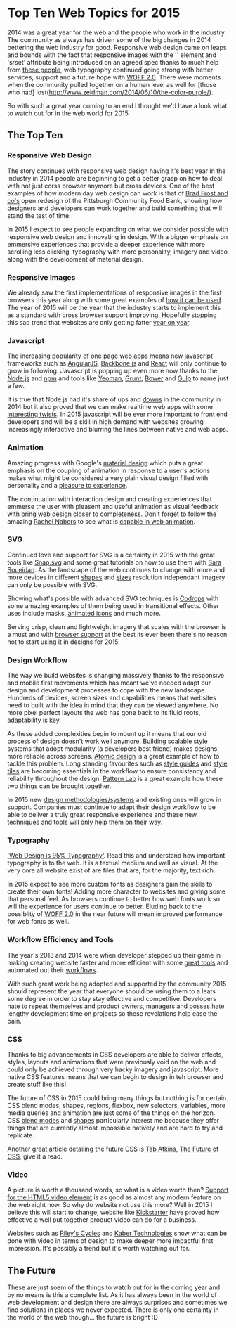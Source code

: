 Top Ten Web Topics for 2015
===========================

2014 was a great year for the web and the people who work in the industry. The community as always has driven some of the big changes in 2014 bettering the web industry for good. Responsive web design came on leaps and bounds with the fact that responsive images with the '<picture>' element and 'srset' attribute being introduced on an agreed spec thanks to much help from [these people](http://responsiveimages.org/), web typography continued going strong with better services, support and a future hope with [WOFF 2.0](http://www.w3.org/TR/2014/WD-WOFF2-20140508/). There were moments when the community pulled together on a human level as well for [those who had] lost(http://www.zeldman.com/2014/06/10/the-color-purple/).

So with such a great year coming to an end I thought we'd have a look what to watch out for in the web world for 2015.

## The Top Ten

### Responsive Web Design

The story continues with responsive web design having it's best year in the industry in 2014 people are beginning to get a better grasp on how to deal with not just corss browser anymore but cross devices. One of the best examples of how modern day web design can work is that of [Brad Frost and co's](http://foodbank.bradfrostweb.com/timeline/) open redesign of the Pittsburgh Community Food Bank, showing how designers and developers can work together and build something that will stand the test of time.

In 2015 I expect to see people expanding on what we consider possible with responsive web design and innovating in design. With a bigger emphasis on emmersive experiences that provide a deeper experience with more scrolling less clicking, typography with more personality, imagery and video along with the development of material design.

### Responsive Images

We already saw the first implementations of responsive images in the first browsers this year along with some great examples of [how it can be used](http://alistapart.com/article/responsive-images-in-practice). The year of 2015 will be the year that the industry starts to implement this as a standard with cross browser support improving. Hopefully stopping this sad trend that websites are only getting fatter [year on year](http://www.stevesouders.com/blog/2013/04/05/page-weight-grows-24-year-over-year-not-44/).

### Javascript

The increasing popularity of one page web apps means new javascript frameworks such as [AngularJS](https://angularjs.org/), [Backbone.js](http://backbonejs.org/) and [React](http://facebook.github.io/react/) will only continue to grow in following. Javascript is popping up even more now thanks to the [Node.js](http://nodejs.org/) and [npm](https://www.npmjs.com/) and tools like [Yeoman](http://yeoman.io/), [Grunt](http://gruntjs.com/), [Bower](http://bower.io/) and [Gulp](http://gulpjs.com/) to name just a few.

It is true that Node.js had it's share of ups and [downs](https://medium.com/cool-code-pal/how-javascript-is-going-to-replace-node-js-33cc50bfe64c) in the community in 2014 but it also proved that we can make realtime web apps with some [interesting twists](http://socket.io/demos/weplay/). In 2015 javascript will be ever more important to front end developers and will be a skill in high demand with websites growing increasingly interactive and blurring the lines between native and web apps.

### Animation

Amazing progress with Google's [material design](http://www.google.co.uk/design/spec/material-design/introduction.html#) which puts a great emphasis on the coupling of animation in response to a user's actions makes what might be considered a very plain visual design filled with personality and a [pleasure to experience](http://material.cmiscm.com/).

The continuation with interaction design and creating experiences that emmerse the user with pleasent and useful animation as visual feedback with bring web design closer to completeness. Don't forget to follow the amazing [Rachel Nabors](https://twitter.com/rachelnabors) to see what is [capable in web animation](http://codepen.io/rachelnabors/).

### SVG

Continued love and support for SVG is a certainty in 2015 with the great tools like [Snap.svg](http://snapsvg.io/) and some great tutorials on how to use them with [Sara Soueidan](http://sarasoueidan.com/). As the landscape of the web continues to change with more and more devices in different [shapes](https://www.android.com/wear/) and [sizes](https://www.apple.com/uk/iphone-6/) resolution independant imagery can only be possible with SVG.

Showing what's possible with advanced SVG techniques is [Codrops](http://tympanus.net/codrops/2014/12/15/elastic-svg-elements/) with some amazing examples of them being used in transitional effects. Other uses include masks, [animated icons](http://codyhouse.co/gem/animate-svg-icons-with-css-and-snap/) and much more.

Serving crisp, clean and lightweight imagery that scales with the browser is a must and with [browser support](http://caniuse.com/#search=svg) at the best its ever been there's no reason not to start using it in designs for 2015.

### Design Workflow

The way we build websites is changing massively thanks to the responsive and mobile first movements which has meant we've needed adapt our design and development processes to cope with the new landscape. Hundreds of devices, screen sizes and capabilities means that websites need to built with the idea in mind that they can be viewed anywhere. No more pixel perfect layouts the web has gone back to its fluid roots, adaptability is key.

As these added complexities begin to mount up it means that our old process of design doesn't work well anymore. Building scalable style systems that adopt modularity (a developers best friend) makes designs more reliable across screens. [Atomic design](http://bradfrost.com/blog/post/atomic-web-design/) is a great example of how to tackle this problem. Long standing favourites such as [style guides](http://alistapart.com/article/creating-style-guides) and [style tiles](http://styletil.es/) are becoming essentials in the workflow to ensure consistency and reliability throughout the design. [Pattern Lab](http://patternlab.io/) is a great example how these two things can be brought together.

In 2015 new [design methodologies/systems](http://css-tricks.com/design-systems-building-future/) and existing ones will grow in support. Companies must continue to adapt their design workflow to be able to deliver a truly great responsive experience and these new techniques and tools will only help them on their way.

### Typography

['Web Design is 95% Typography'](https://ia.net/blog/the-web-is-all-about-typography-period). Read this and understand how important typography is to the web. It is a textual medium and well as visual. At the very core all website exist of are files that are, for the majority, text rich.

In 2015 expect to see more custom fonts as designers gain the skills to create their own fonts! Adding more character to websites and giving some that personal feel. As browsers continue to better how web fonts work so will the experience for users continue to better. Eluding back to the possiblity of [WOFF 2.0](http://www.w3.org/TR/2014/WD-WOFF2-20140508/) in the near future will mean improved performance for web fonts as well.

### Workflow Efficiency and Tools

The year's 2013 and 2014 were when developer stepped up their game in making creating website faster and more efficient with some [great tools](http://addyosmani.com/blog/199-slides-on-front-end-tooling-workflows/) and automated out their [workflows](https://speakerdeck.com/addyosmani/automating-front-end-workflow).

With such great work being adopted and supported by the community 2015 should represent the year that everyone should be using them to a leats some degree in order to stay stay effective and competitive. Developers hate to repeat themselves and product owners, managers and bosses hate lengthy development time on projects so these revelations help ease the pain.

### CSS

Thanks to big advancements in CSS developers are able to deliver effects, styles, layouts and animations that were previously void on the web and could only be achieved through very hacky imagery and javascript. More native CSS features means that we can begin to design in teh browser and create stuff like this!

The future of CSS in 2015 could bring many things but nothing is for certain. CSS blend modes, shapes, regions, flexbox, new selectors, variables, more media queries and animation are just some of the things on the horizon. CSS [blend modes](https://medium.com/@bennettfeely/css-blend-modes-could-be-the-next-big-thing-in-web-design-6b51bf53743a) and [shapes](http://alistapart.com/article/css-shapes-101) particularly interest me because they offer things that are currently almost impossible natively and are hard to try and replicate.

Another great article detailing the future CSS is [Tab Atkins](https://twitter.com/tabatkins), [The Future of CSS](http://www.xanthir.com/talks/2014-12-09/), give it a read.

### Video

A picture is worth a thousand words, so what is a video worth then? [Support for the HTML5 video element](http://caniuse.com/#feat=video) is as good as almost any modern feature on the web right now. So why do website not use this more? Well in 2015 I believe this will start to change, website like [Kickstarter](https://www.kickstarter.com/) have proved how effective a well put together product video can do for a business.

Websites such as [Riley's Cycles](http://www.rileyscycles.co.uk/) and [Kaber Technologies](http://kabertech.com/) show what can be done with video in terms of design to make deeper more impactful first impression. It's possibly a trend but it's worth watching out for.

## The Future

These are just soem of the things to watch out for in the coming year and by no means is this a complete list. As it has always been in the world of web development and design there are always surprises and sometimes we find solutions in places we never expected. There is only one certainty in the world of the web though... the future is bright :D
